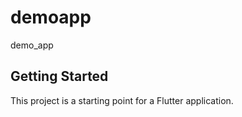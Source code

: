 # demoapp

demo_app

## Getting Started

This project is a starting point for a Flutter application.

